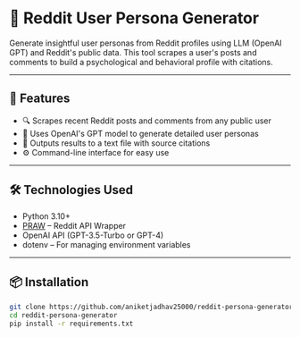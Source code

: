 # 🧠 Reddit User Persona Generator

Generate insightful user personas from Reddit profiles using LLM (OpenAI GPT) and Reddit's public data. This tool scrapes a user's posts and comments to build a psychological and behavioral profile with citations.

---

## 🚀 Features

- 🔍 Scrapes recent Reddit posts and comments from any public user
- 🤖 Uses OpenAI's GPT model to generate detailed user personas
- 📄 Outputs results to a text file with source citations
- ⚙️ Command-line interface for easy use

---

## 🛠️ Technologies Used

- Python 3.10+
- [PRAW](https://praw.readthedocs.io/) – Reddit API Wrapper
- OpenAI API (GPT-3.5-Turbo or GPT-4)
- dotenv – For managing environment variables

---

## 📦 Installation

```bash
git clone https://github.com/aniketjadhav25000/reddit-persona-generator.git
cd reddit-persona-generator
pip install -r requirements.txt
